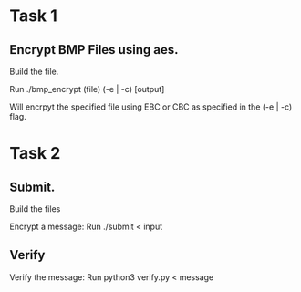 # Task 1

## Encrypt BMP Files using aes.

Build the file. 

Run ./bmp_encrypt (file) (-e | -c) [output]

Will encrpyt the specified file using EBC or CBC as specified in the (-e | -c) flag.

# Task 2

## Submit.

Build the files

Encrypt a message: Run ./submit < input  

## Verify

Verify the message: Run python3 verify.py < message
